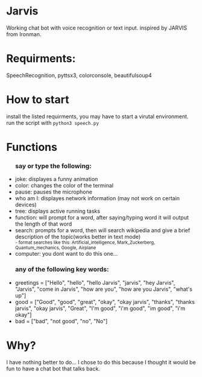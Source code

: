 # Jarvis
Working chat bot with voice recognition or text input. inspired by JARVIS from Ironman.

# Requirments: 
  SpeechRecognition, pyttsx3, colorconsole, beautifulsoup4

# How to start
  install the listed requirments, you may have to start a virutal environment.
  run the script with ```python3 speech.py``` 

# Functions
  <ul><h3>say or type the following:</h3>
    <li>joke: displayes a funny animation</li>
    <li>color: changes the color of the terminal</li>
    <li>pause: pauses the microphone</li>
    <li>who am I: displayes network information (may not work on certain devices)</li>
    <li>tree: displays active running tasks</li>
    <li>function: will prompt for a word, after saying/typing word it will output the length of that word</li>
    <li>search: prompts for a word, then will search wikipedia and give a brief description of the topic(works better in text mode)</li>
      <small>- format searches like this: Artificial_intelligence, Mark_Zuckerberg, Quantum_mechanics, Google, Airplane</small>
    <li>computer: you dont want to do this one...</li>
    <h3>any of the following key words:</h3>
      <li>greetings = ["Hello", "hello", "hello Jarvis", "jarvis", "hey Jarvis", "Jarvis", "come in Jarvis", "how are you", "how are you Jarvis", "what's up"]</li>
      <li>good = ["Good", "good", "great", "okay", "okay jarvis", "thanks", "thanks jarvis", "okay jarvis", "Great", "I'm good", "i'm good", "im good", "i'm okay"]</li>
      <li>bad = ["bad", "not good", "no", "No"]</li>
  </ul>

# Why?
  I have nothing better to do...
  I chose to do this because I thought it would be fun to have a chat bot that talks back.
  
